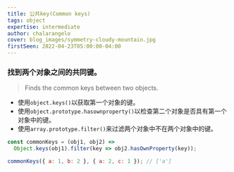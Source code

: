 ```yaml
---
title: 公共key(Common keys)
tags: object
expertise: intermediate
author: chalarangelo
cover: blog_images/symmetry-cloudy-mountain.jpg
firstSeen: 2022-04-23T05:00:00-04:00
---
```


### 找到两个对象之间的共同键。
> Finds the common keys between two objects.

- 使用`object.keys()`以获取第一个对象的键。
- 使用`object.prototype.hasownproperty()`以检查第二个对象是否具有第一个对象中的键。
- 使用`array.prototype.filter()`来过滤两个对象中不在两个对象中的键。

```js
const commonKeys = (obj1, obj2) =>
  Object.keys(obj1).filter(key => obj2.hasOwnProperty(key));
```

```js
commonKeys({ a: 1, b: 2 }, { a: 2, c: 1 }); // ['a']
```
